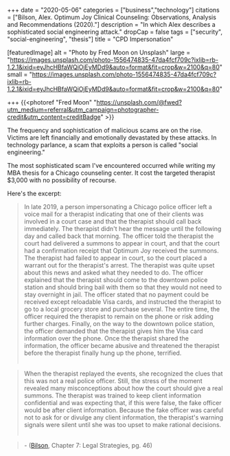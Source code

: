 +++
date = "2020-05-06"
categories = ["business","technology"]
citations = ["Bilson, Alex. Optimum Joy Clinical Counseling: Observations, Analysis and Recommendations (2020)."]
description = "In which Alex describes a sophisticated social engineering attack."
dropCap = false
tags = ["security", "social-engineering", "thesis"]
title = "CPD Impersonation"

[featuredImage]
  alt = "Photo by Fred Moon on Unsplash"
  large = "https://images.unsplash.com/photo-1556474835-47da4fcf709c?ixlib=rb-1.2.1&ixid=eyJhcHBfaWQiOjEyMDd9&auto=format&fit=crop&w=2100&q=80"
  small = "https://images.unsplash.com/photo-1556474835-47da4fcf709c?ixlib=rb-1.2.1&ixid=eyJhcHBfaWQiOjEyMDd9&auto=format&fit=crop&w=2100&q=80"

+++
{{<photoref "Fred Moon" "https://unsplash.com/@fwed?utm_medium=referral&utm_campaign=photographer-credit&utm_content=creditBadge" >}}

The frequency and sophistication of malicious scams are on the rise. Victims are left financially and emotionally devastated by these attacks. In technology parlance, a scam that exploits a person is called "social engineering."

The most sophisticated scam I've encountered occurred while writing my MBA thesis for a Chicago counseling center. It cost the targeted therapist $3,000 with no possibility of recourse.

Here's the excerpt:


> In late 2019, a person impersonating a Chicago police officer left a voice mail for a therapist indicating that one of their clients was involved in a court case and that the therapist should call back immediately. The therapist didn't hear the message until the following day and called back that morning. The officer told the therapist the court had delivered a summons to appear in court, and that the court had a confirmation receipt that Optimum Joy received the summons. The therapist had failed to appear in court, so the court placed a warrant out for the therapist's arrest. The therapist was quite upset about this news and asked what they needed to do. The officer explained that the therapist should come to the downtown police station and should bring bail with them so that they would not need to stay overnight in jail. The officer stated that no payment could be received except reloadable Visa cards, and instructed the therapist to go to a local grocery store and purchase several. The entire time, the officer required the therapist to remain on the phone or risk adding further charges. Finally, on the way to the downtown police station, the officer demanded that the therapist gives him the Visa card information over the phone. Once the therapist shared the information, the officer became abusive and threatened the therapist before the therapist finally hung up the phone, terrified.<br /><br />

> When the therapist replayed the events, she recognized the clues that this was not a real police officer. Still, the stress of the moment revealed many misconceptions about how the court should give a real summons. The therapist was trained to keep client information confidential and was expecting that, if this were false, the fake officer would be after client information. Because the fake officer was careful not to ask for or divulge any client information, the therapist's warning signals were silent until she was too upset to make rational decisions.<br /><br />

> \- ([Bilson](#citations), Chapter 7: Legal Strategies, pg. 46)
